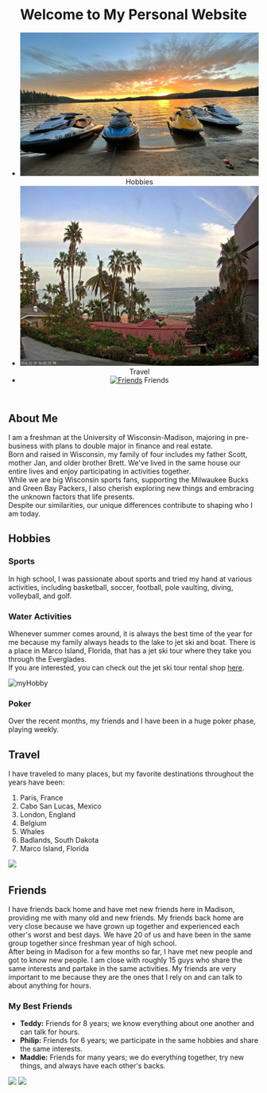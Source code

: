 <head>
    <meta charset="UTF-8">
    <meta name="viewport" content="width=device-width, initial-scale=1.0">
    <link rel="stylesheet" href="styles.css">
</head>

<body>
    <header>
        <h1>Welcome to My Personal Website</h1>
        <nav>
            <ul>
        <!-- Hobbies Link -->
        <li><a href="watersport.JPG" target="_blank"><img src="watersport.JPG" alt="Watersport"></a> Hobbies</li>
        <!-- Travel Link -->
        <li><a href="travel.JPG" target="_blank"><img src="travel.JPG" alt="Travel"></a> Travel</li>
        <!-- Friends Link -->
        <li><a href="friends.JPG" target="_blank"><img src="friends.JPG" alt="Friends"></a> Friends</li>
    </ul>
        </nav>
    </header>
    <section>
        <h2>About Me</h2>
        <p>
            I am a freshman at the University of Wisconsin-Madison, majoring in pre-business with plans to double major
            in finance and real estate.
            <br>
            Born and raised in Wisconsin, my family of four includes my father Scott, mother Jan, and older brother
            Brett.
            We've lived in the same house our entire lives and enjoy participating in activities together.
            <br>
            While we are big Wisconsin sports fans, supporting the Milwaukee Bucks and Green Bay Packers, I also
            cherish exploring new things and embracing the unknown factors that life presents.
            <br>
            Despite our similarities, our unique differences contribute to shaping who I am today.
        </p>
    </section>
    <section>
        <h2>Hobbies</h2>
        <h3>Sports</h3>
        <p>
            In high school, I was passionate about sports and tried my hand at various activities, including basketball,
            soccer, football, pole vaulting, diving, volleyball, and golf.
        </p>
        <h3>Water Activities</h3>
        <p>
            Whenever summer comes around, it is always the best time of the year for me because my family always heads
            to the lake to jet ski and boat. There is a place in Marco Island, Florida, that has a jet ski tour where
            they take you through the Everglades.
            <br>
            If you are interested, you can check out the jet ski tour rental shop <a href="https://www.evergladesjetskitours.com/"
                target="_blank" rel="noopener">here</a>.
        </p>
        <img alt="myHobby" src="jetskiHobby.jpeg" height="50" width="50"/>
        </p>
        <h3>Poker</h3>
        <p>
            Over the recent months, my friends and I have been in a huge poker phase, playing weekly.
        </p>
    </section>
    <section>
        <h2>Travel</h2>
        <p>
            I have traveled to many places, but my favorite destinations throughout the years have been:
        </p>
        <ol>
            <li>Paris, France</li>
            <li>Cabo San Lucas, Mexico</li>
            <li>London, England</li>
            <li>Belgium</li>
            <li>Whales</li>
            <li>Badlands, South Dakota</li>
            <li>Marco Island, Florida</li>
        </ol>
    <img src=”IMG_4242.HEIC”>
    </section>
    <section>
        <h2>Friends</h2>
        <p>
            I have friends back home and have met new friends here in Madison, providing me with many old and new
            friends. My friends back home are very close because we have grown up together and experienced each
            other's worst and best days. We have 20 of us and have been in the same group together since freshman
            year of high school.
            <br>
            After being in Madison for a few months so far, I have met new people and got to know new people. I am
            close with roughly 15 guys who share the same interests and partake in the same activities. My friends are
            very important to me because they are the ones that I rely on and can talk to about anything for hours.
        </p>
        <h3>My Best Friends</h3>
        <ul>
            <li>
                <strong>Teddy:</strong> Friends for 8 years; we know everything about one another and can talk for
                hours.
            </li>
            <li>
                <strong>Philip:</strong> Friends for 6 years; we participate in the same hobbies and share the same
                interests.
            </li>
            <li>
                <strong>Maddie:</strong> Friends for many years; we do everything together, try new things, and always
                have each other's backs.
            </li>
        </ul>
    </section>
</div>
<img class="rectangle-7-eNx" src="/api/prod-us-east-2-first-cluster/projects/34rqrUW..." id="11:220"/>
<img class="rectangle-8-As6" src="/api/prod-us-east-2-first-cluster/projects/34rqrUW..." id="11:221"/>
</div>
</div>
